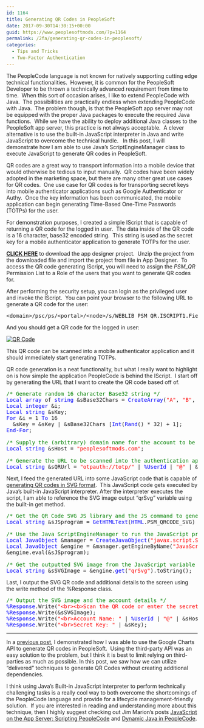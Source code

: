 ```yaml
---
id: 1164
title: Generating QR Codes in PeopleSoft
date: 2017-09-30T14:30:15+00:00
guid: https://www.peoplesoftmods.com/?p=1164
permalink: /2fa/generating-qr-codes-in-peoplesoft/
categories:
  - Tips and Tricks
  - Two-Factor Authentication
---
```

The PeopleCode language is not known for natively supporting cutting edge technical functionalities.  However, it is common for the PeopleSoft Developer to be thrown a technically advanced requirement from time to time.  When this sort of occasion arises, I like to extend PeopleCode with Java.  The possibilities are practically endless when extending PeopleCode with Java.  The problem though, is that the PeopleSoft app server may not be equipped with the proper Java packages to execute the required Java functions.  While we have the ability to deploy additional Java classes to the PeopleSoft app server, this practice is not always acceptable.  A clever alternative is to use the built-in JavaScript interpreter in Java and write JavaScript to overcome the technical hurdle.   In this post, I will demonstrate how I am able to use Java’s ScriptEngineManager class to execute JavaScript to generate QR codes in PeopleSoft.

<!--more-->

QR codes are a great way to transport information into a mobile device that would otherwise be tedious to input manually.  QR codes have been widely adopted in the marketing space, but there are many other great use cases for QR codes.  One use case for QR codes is for transporting secret keys into mobile authenticator applications such as Google Authenticator or Authy.  Once the key information has been communicated, the mobile application can begin generating Time-Based One-Time Passwords (TOTPs) for the user.

For demonstration purposes, I created a simple IScript that is capable of returning a QR code for the logged in user.  The data inside of the QR code is a 16 character, base32 encoded string.  This string is used as the secret key for a mobile authenticator application to generate TOTPs for the user.

<span style="text-decoration: underline;"><strong><a href="/assets/downloads/PSM_QR_CODE.zip">CLICK HERE</a></strong></span> to download the app designer project.  Unzip the project from the downloaded file and import the project from file in App Designer.  To access the QR code generating IScript, you will need to assign the _PSM_QR_ Permission List to a Role of the users that you want to generate QR codes for.

After performing the security setup, you can login as the privileged user and invoke the IScript.  You can point your browser to the following URL to generate a QR code for the user:

<pre>&lt;domain&gt;/psc/ps/&lt;portal&gt;/&lt;node&gt;/s/WEBLIB_PSM_QR.ISCRIPT1.FieldFormula.IScript_GenQR</pre>

And you should get a QR code for the logged in user:

[<img class="alignnone size-full wp-image-1165" src="/assets/images/2017/09/QR-Code.png" alt="QR Code" width="798" height="471" srcset="/assets/images/2017/09/QR-Code.png 798w, /assets/images/2017/09/QR-Code-300x177.png 300w, /assets/images/2017/09/QR-Code-768x453.png 768w, /assets/images/2017/09/QR-Code-644x380.png 644w" sizes="(max-width: 798px) 100vw, 798px" />](/assets/images/2017/09/QR-Code.png)

This QR code can be scanned into a mobile authenticator application and it should immediately start generating TOTPs.

QR code generation is a neat functionality, but what I really want to highlight on is how simple the application PeopleCode is behind the IScript.  I start off by generating the URL that I want to create the QR code based off of.

<pre><span style="color: #008000;">/* Generate random 16 character Base32 string */</span>
<span style="color: #0000ff;">Local array</span> of <span style="color: #0000ff;">string</span> &sBase32Chars = <span style="color: #0000ff;">CreateArray</span>(<span style="color: #ff0000;">"A"</span>,<span style="color: #ff0000;"> "B"</span>,<span style="color: #ff0000;"> "C"</span>,<span style="color: #ff0000;"> "D"</span>,<span style="color: #ff0000;"> "E"</span>,<span style="color: #ff0000;"> "F"</span>,<span style="color: #ff0000;"> "G"</span>,<span style="color: #ff0000;"> "H"</span>,<span style="color: #ff0000;"> "I"</span>,<span style="color: #ff0000;"> "J"</span>,<span style="color: #ff0000;"> "K"</span>,<span style="color: #ff0000;"> "L"</span>,<span style="color: #ff0000;"> "M"</span>,<span style="color: #ff0000;"> "N"</span>,<span style="color: #ff0000;"> "O"</span>,<span style="color: #ff0000;"> "P"</span>,<span style="color: #ff0000;"> "Q"</span>,<span style="color: #ff0000;"> "R"</span>,<span style="color: #ff0000;"> "S"</span>,<span style="color: #ff0000;"> "T"</span>,<span style="color: #ff0000;"> "U"</span>,<span style="color: #ff0000;"> "V"</span>,<span style="color: #ff0000;"> "W"</span>,<span style="color: #ff0000;"> "X"</span>,<span style="color: #ff0000;"> "Y"</span>,<span style="color: #ff0000;"> "Z"</span>,<span style="color: #ff0000;"> "2"</span>,<span style="color: #ff0000;"> "3"</span>,<span style="color: #ff0000;"> "4"</span>,<span style="color: #ff0000;"> "5"</span>,<span style="color: #ff0000;"> "6"</span>,<span style="color: #ff0000;"> "7"</span>);
<span style="color: #0000ff;">Local integer</span> &i;
<span style="color: #0000ff;">Local string</span> &sKey;
<span style="color: #0000ff;">For</span> &i = 1 <span style="color: #0000ff;">To</span> 16
  &sKey = &sKey | &sBase32Chars [<span style="color: #0000ff;">Int</span>(<span style="color: #0000ff;">Rand</span>() * 32) + 1];
<span style="color: #0000ff;">End-For</span>;

<span style="color: #008000;">/* Supply the (arbitrary) domain name for the account to be associated with */</span>
<span style="color: #0000ff;">Local string</span> &sHost = <span style="color: #ff0000;">"peoplesoftmods.com"</span>;

<span style="color: #008000;">/* Generate the URL to be scanned into the authentication app */</span>
<span style="color: #0000ff;">Local string</span> &sQRUrl = <span style="color: #ff0000;">"otpauth://totp/"</span> | <span style="color: #0000ff;">%UserId</span> | <span style="color: #ff0000;">"@"</span> | &sHost | <span style="color: #ff0000;">"?secret="</span> | &sKey;</pre>

Next, I feed the generated URL into some JavaScript code that is capable of <a href="https://github.com/papnkukn/qrcode-svg" target="_blank">generating QR codes in SVG format</a>.  This JavaScript code gets executed by Java’s built-in JavaScript interpreter. After the interpreter executes the script, I am able to reference the SVG image output “qrSvg” variable using the built-in get method.

<pre><span style="color: #008000;">/* Get the QR Code SVG JS library and the JS command to generate a QR Code from a given value */</span>
<span style="color: #0000ff;">Local string</span> &sJSprogram = <span style="color: #0000ff;">GetHTMLText</span>(<span style="color: #0000ff;">HTML</span>.PSM_QRCODE_SVG) | <span style="color: #0000ff;">GetHTMLText</span>(<span style="color: #0000ff;">HTML</span>.PSM_QR_CODE, &sQRUrl);

<span style="color: #008000;">/* Use the Java ScriptEngineManager to run the JavaScript program to create the QR Code */</span>
<span style="color: #0000ff;">Local JavaObject</span> &manager = <span style="color: #0000ff;">CreateJavaObject</span>(<span style="color: #ff0000;">"javax.script.ScriptEngineManager"</span>);
<span style="color: #0000ff;">Local JavaObject</span> &engine = &manager.getEngineByName(<span style="color: #ff0000;">"JavaScript"</span>);
&engine.eval(&sJSprogram);

<span style="color: #008000;">/* Get the outputted SVG image from the JavaScript variable */</span>
<span style="color: #0000ff;">Local string</span> &sSVGImage = &engine.<span style="color: #0000ff;">get</span>(<span style="color: #ff0000;">"qrSvg"</span>).toString();</pre>

Last, I output the SVG QR code and additional details to the screen using the write method of the %Response class.

<pre><span style="color: #008000;">/* Output the SVG image and the account details */</span>
<span style="color: #0000ff;">%Response</span>.Write(<span style="color: #ff0000;">"&lt;br&gt;&lt;b&gt;Scan the QR code or enter the secret key into your authentication app&lt;/b&gt;&lt;br&gt;"</span>);
<span style="color: #0000ff;">%Response</span>.Write(&sSVGImage);
<span style="color: #0000ff;">%Response</span>.Write(<span style="color: #ff0000;">"&lt;br&gt;Account Name: "</span> | <span style="color: #0000ff;">%UserId</span> | <span style="color: #ff0000;">"@"</span> | &sHost);
<span style="color: #0000ff;">%Response</span>.Write(<span style="color: #ff0000;">"&lt;br&gt;Secret Key: "</span> | &sKey);</pre>

* * *

In a [previous post](https://www.peoplesoftmods.com/2fa/implementing-google-authenticator-in-peoplesoft/), I demonstrated how I was able to use the Google Charts API to generate QR codes in PeopleSoft.  Using the third-party API was an easy solution to the problem, but I think it is best to limit relying on third-parties as much as possible. In this post, we saw how we can utilize “delivered” techniques to generate QR Codes without creating additional dependencies.

I think using Java’s Built-in JavaScript interpreter to perform technically challenging tasks is a really cool way to both overcome the shortcomings of the PeopleCode language and provide for a lifecycle management-friendly solution.  If you are interested in reading and understanding more about this technique, then I highly suggest checking out Jim Marion’s posts <a href="http://jjmpsj.blogspot.com/2015/09/javascript-on-app-server-scripting.html" target="_blank">JavaScript on the App Server: Scripting PeopleCode</a> and <a href="http://jjmpsj.blogspot.com/2016/07/dynamic-java-in-peoplecode.html" target="_blank">Dynamic Java in PeopleCode</a>.